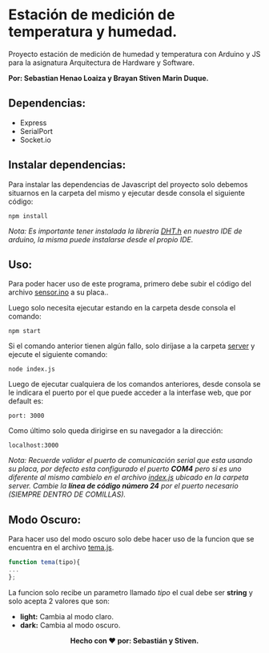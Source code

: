# Estación de medición de temperatura y humedad.
Proyecto estación de medición de humedad y temperatura con Arduino y JS para la asignatura Arquitectura de Hardware y Software.

**Por: Sebastian Henao Loaiza y Brayan Stiven Marin Duque.**

## Dependencias:
- Express
- SerialPort
- Socket.io

## Instalar dependencias:
Para instalar las dependencias de Javascript del proyecto solo debemos situarnos en la carpeta del mismo y ejecutar desde consola el siguiente código:
```
npm install
```

*Nota: Es importante tener instalada la librería [DHT.h](https://github.com/adafruit/DHT-sensor-library) en nuestro IDE de arduino, la misma puede instalarse desde el propio IDE.*

## Uso:
Para poder hacer uso de este programa, primero debe subir el código del archivo [sensor.ino](/sensor.ino) a su placa..

Luego solo necesita ejecutar estando en la carpeta desde consola el comando:
```
npm start
```

Si el comando anterior tienen algún fallo, solo diríjase a la carpeta [server](/server) y ejecute el siguiente comando:
```
node index.js
```

Luego de ejecutar cualquiera de los comandos anteriores, desde consola se le indicara el puerto por el que puede acceder a la interfase web, que por default es:
```
port: 3000
```

Como último solo queda dirigirse en su navegador a la dirección:
```
localhost:3000
```

*Nota: Recuerde validar el puerto de comunicación serial que esta usando su placa, por defecto esta configurado el puerto **COM4** pero si es uno diferente al mismo cambielo en el archivo [index.js](/server/index.js) ubicado en la carpeta server. Cambie la **línea de código número 24** por el puerto necesario (SIEMPRE DENTRO DE COMILLAS).*

## Modo Oscuro:
Para hacer uso del modo oscuro solo debe hacer uso de la funcion que se encuentra en el archivo [tema.js](/server/public/js/tema.js). 
```javascript
function tema(tipo){
...
};
```

La funcion solo recibe un parametro llamado *tipo* el cual debe ser **string** y solo acepta 2 valores que son:

- **light:** Cambia al modo claro.
- **dark:** Cambia al modo oscuro.

<p align="center">
  <b>Hecho con ❤️ por: Sebastián y Stiven. </b>
</p>

